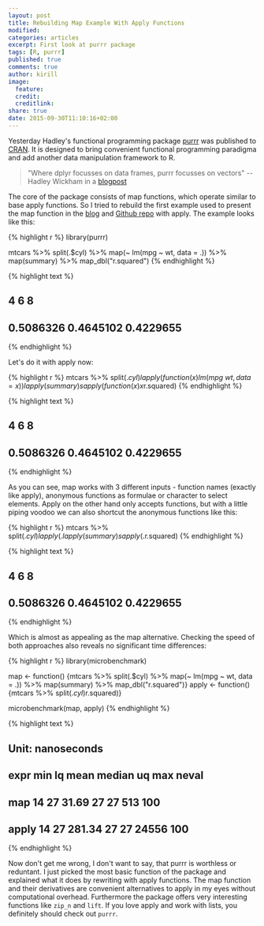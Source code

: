 ```yaml
---
layout: post
title: Rebuilding Map Example With Apply Functions
modified:
categories: articles
excerpt: First look at purrr package
tags: [R, purrr]
published: true
comments: true
author: kirill
image:
  feature:
  credit:
  creditlink:
share: true
date: 2015-09-30T11:10:16+02:00
---
```


<span class = "dropcap">Y</span>esterday Hadley's functional programming package [purrr](https://github.com/hadley/purrr) was published to [CRAN](https://cran.r-project.org/web/packages/purrr/index.html). It is designed to bring convenient functional programming paradigma and add another data manipulation framework to R.

>"Where dplyr focusses on data frames, purrr focusses on vectors" -- Hadley Wickham in a [blogpost](http://blog.rstudio.org/2015/09/29/purrr-0-1-0/)

The core of the package consists of map functions, which operate similar to base apply functions. So I tried to rebuild the first example used to present the map function in the [blog](http://blog.rstudio.org/2015/09/29/purrr-0-1-0/) and [Github repo](https://github.com/hadley/purrr) with apply. The example looks like this:


{% highlight r %}
library(purrr)

mtcars %>%
  split(.$cyl) %>%
  map(~ lm(mpg ~ wt, data = .)) %>%
  map(summary) %>%
  map_dbl("r.squared")
{% endhighlight %}



{% highlight text %}
##         4         6         8 
## 0.5086326 0.4645102 0.4229655
{% endhighlight %}

Let's do it with apply now:


{% highlight r %}
mtcars %>% 
  split(.$cyl) %>% 
  lapply(function(x) lm(mpg~wt, data = x)) %>% 
  lapply(summary) %>% 
  sapply(function(x) x$r.squared)
{% endhighlight %}



{% highlight text %}
##         4         6         8 
## 0.5086326 0.4645102 0.4229655
{% endhighlight %}

As you can see, map works with 3 different inputs - function names (exactly like apply), anonymous functions as formulae or character to select elements. Apply on the other hand only accepts functions, but with a little piping voodoo we can also shortcut the anonymous functions like this:


{% highlight r %}
mtcars %>% 
  split(.$cyl) %>% 
  lapply(. %>% lm(mpg~wt, data = .)) %>% 
  lapply(summary) %>% 
  sapply(. %>% .$r.squared)
{% endhighlight %}



{% highlight text %}
##         4         6         8 
## 0.5086326 0.4645102 0.4229655
{% endhighlight %}

Which is almost as appealing as the map alternative. Checking the speed of both approaches also reveals no significant time differences:


{% highlight r %}
library(microbenchmark)

map <- function() {mtcars %>% split(.$cyl) %>% map(~ lm(mpg ~ wt, data = .)) %>% map(summary) %>% map_dbl("r.squared")}
apply <- function() {mtcars %>% split(.$cyl) %>% lapply(. %>% lm(mpg~wt, data = .)) %>% lapply(summary) %>% sapply(. %>% .$r.squared)}

microbenchmark(map, apply)
{% endhighlight %}



{% highlight text %}
## Unit: nanoseconds
##   expr min lq   mean median uq   max neval
##    map  14 27  31.69     27 27   513   100
##  apply  14 27 281.34     27 27 24556   100
{% endhighlight %}

Now don't get me wrong, I don't want to say, that purrr is worthless or reduntant. I just picked the most basic function of the package and explained what it does by rewriting with apply functions. The map function and their derivatives are convenient alternatives to apply in my eyes without computational overhead. Furthermore the package offers very interesting functions like `zip_n` and `lift`. If you love apply and work with lists, you definitely should check out `purrr`.

